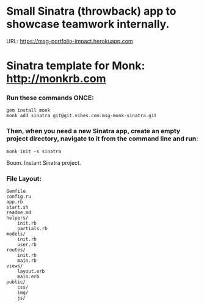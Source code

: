 # Small Sinatra (throwback) app to showcase teamwork internally.

URL: https://msg-portfolio-impact.herokuapp.com

# Sinatra template for Monk: http://monkrb.com

### Run these commands ONCE:
    gem install monk
    monk add sinatra git@git.vibes.com:msg-monk-sinatra.git 

### Then, when you need a new Sinatra app, create an empty project directory, navigate to it from the command line and run:
    monk init -s sinatra

Boom. Instant Sinatra project.

### File Layout:

	Gemfile
	config.ru
	app.rb
	start.sh
	readme.md
	helpers/
		init.rb
		partials.rb
	models/
		init.rb
		user.rb
	routes/
		init.rb
		main.rb
	views/
		layout.erb
		main.erb
	public/
		css/
		img/
		js/
 

